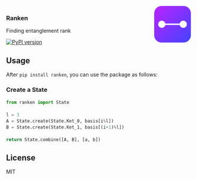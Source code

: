 <img src="./assets/icon.svg" width="100" height="100" align="right">

### Ranken
Finding entanglement rank

[![PyPI version](https://badge.fury.io/py/ranken.svg)](https://pypi.org/project/ranken/)

## Usage
After `pip install ranken`, you can use the package as follows:

### Create a State
```py
from ranken import State

l = 3
A = State.create(State.Ket_0, basis[i%l])
B = State.create(State.Ket_1, basis[(i+1)%l])

return State.combine([A, B], [a, b])
```

## License
MIT